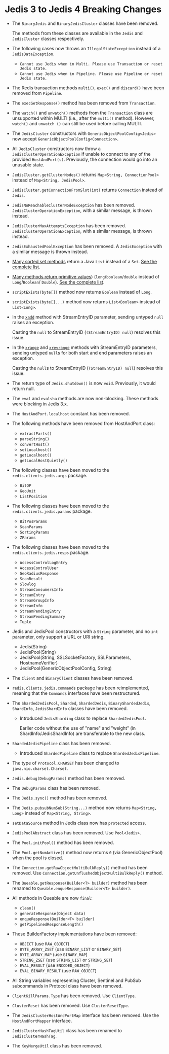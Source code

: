 # Jedis 3 to Jedis 4 Breaking Changes

- The `BinaryJedis` and `BinaryJedisCluster` classes have been removed.

  The methods from these classes are available in the `Jedis` and `JedisCluster` classes
  respectively.

- The following cases now throws an `IllegalStateException` instead of a
`JedisDataException`.
  - `Cannot use Jedis when in Multi. Please use Transaction or reset Jedis state.`
  - `Cannot use Jedis when in Pipeline. Please use Pipeline or reset Jedis state.`

- The Redis transaction methods `multi()`, `exec()` and `discard()` have
  been removed from `Pipeline`.

- The `execGetResponse()` method has been removed from `Transaction`.

- The `watch()` and `unwatch()` methods from the `Transaction` class are unsupported
within MULTI (i.e., after the `multi()` method). However, `watch()` and `unwatch
()` can still be used before calling MULTI.

- The `JedisCluster` constructors with `GenericObjectPoolConfig<Jedis>` now accept
  `GenericObjectPoolConfig<Connection>`.

- All `JedisCluster` constructors now throw a `JedisClusterOperationException` if
unable to connect to any of the provided `HostAndPort(s)`. Previously, the
connection would go into an unusable state.

- `JedisCluster.getClusterNodes()` returns `Map<String, ConnectionPool>` instead of
  `Map<String, JedisPool>`.

- `JedisCluster.getConnectionFromSlot(int)` returns `Connection` instead of `Jedis`.

- `JedisNoReachableClusterNodeException` has been removed.
`JedisClusterOperationException`, with a similar message, is thrown instead.

- `JedisClusterMaxAttemptsException` has been removed.
`JedisClusterOperationException`, with a similar message, is thrown instead.

- `JedisExhaustedPoolException` has been removed. A `JedisException` with a similar message is thrown
  instead.

- [Many sorted set methods](3to4-zset-list.md) return a Java `List` instead of a
`Set`. [See the complete list](3to4-zset-list.md).

- [Many methods return primitive values](3to4-primitives.md)) (`long`/`boolean`/`double` instead of
`Long`/`Boolean`/
  `Double`). [See the complete list](3to4-primitives.md).

- `scriptExists(byte[])` method now returns `Boolean` instead of `Long`.

- `scriptExists(byte[]...)` method now returns `List<Boolean>` instead of `List<Long>`.

- In the [`xadd`](https://redis.io/commands/XADD) method with StreamEntryID
parameter, sending untyped `null` raises an exception.

  Casting the `null` to StreamEntryID (`(StreamEntryID) null`) resolves this issue.

- In the [`xrange`](https://redis.io/commands/XRANGE) and
  [`xrevrange`](https://redis.io/commands/xrevrange) methods with StreamEntryID parameters, sending
  untyped `null`s for both start and end parameters raises an exception.

  Casting the `null`s to StreamEntryID (`(StreamEntryID) null`) resolves this issue.

- The return type of `Jedis.shutdown()` is now `void`. Previously, it would return null.

- The `eval` and `evalsha` methods are now non-blocking. These methods were
blocking in Jedis 3.x.

- The `HostAndPort.localhost` constant has been removed.

- The following methods have been removed from HostAndPort class:
  - `extractParts()`
  - `parseString()`
  - `convertHost()`
  - `setLocalhost()`
  - `getLocalhost()`
  - `getLocalHostQuietly()`

- The following classes have been moved to the `redis.clients.jedis.args` package.
  - `BitOP`
  - `GeoUnit`
  - `ListPosition`

- The following classes have been moved to the `redis.clients.jedis.params` package.
  - `BitPosParams`
  - `ScanParams`
  - `SortingParams`
  - `ZParams`

- The following classes have been moved to the `redis.clients.jedis.resps` package.
  - `AccessControlLogEntry`
  - `AccessControlUser`
  - `GeoRadiusResponse`
  - `ScanResult`
  - `Slowlog`
  - `StreamConsumersInfo`
  - `StreamEntry`
  - `StreamGroupInfo`
  - `StreamInfo`
  - `StreamPendingEntry`
  - `StreamPendingSummary`
  - `Tuple`

- Jedis and JedisPool constructors with a `String` parameter, and no `int`
parameter, only support a URL or URI string.
  - Jedis(String)
  - JedisPool(String)
  - JedisPool(String, SSLSocketFactory, SSLParameters, HostnameVerifier)
  - JedisPool(GenericObjectPoolConfig<Jedis>, String)

- The `Client` and `BinaryClient` classes have been removed.

- `redis.clients.jedis.commands` package has been reimplemented, meaning that the
`Commands` interfaces have been restructured.

- The `ShardedJedisPool`, `Sharded`, `ShardedJedis`, `BinaryShardedJedis`, `ShardInfo`,
`JedisShardInfo` classes have been removed.
  - Introduced `JedisSharding` class to replace `ShardedJedisPool`.

    Earlier code without the use of "name" and "weight" (in ShardInfo/JedisShardInfo) are
    transferable to the new class.

- `ShardedJedisPipeline` class has been removed.
  - Introduced `ShardedPipeline` class to replace `ShardedJedisPipeline`.

- The type of `Protocol.CHARSET` has been changed to `java.nio.charset.Charset`.

- `Jedis.debug(DebugParams)` method has been removed.

- The `DebugParams` class has been removed.

- The `Jedis.sync()` method has been removed.

- The `Jedis.pubsubNumSub(String...)` method now returns `Map<String, Long>`
instead of `Map<String, String>`.

- `setDataSource` method in Jedis class now has `protected` access.

- `JedisPoolAbstract` class has been removed. Use `Pool<Jedis>`.

- The `Pool.initPool()` method has been removed.

- The `Pool.getNumActive()` method now returns `0` (via GenericObjectPool) when the
pool is closed.

- The `Connection.getRawObjectMultiBulkReply()` method has been removed. Use
  `Connection.getUnflushedObjectMultiBulkReply()` method.

- The `Queable.getResponse(Builder<T> builder)` method has been renamed to
  `Queable.enqueResponse(Builder<T> builder)`.

- All methods in Queable are now `final`:
  - `clean()`
  - `generateResponse(Object data)`
  - `enqueResponse(Builder<T> builder)`
  - `getPipelinedResponseLength()`

- These BuilderFactory implementations have been removed:
  - `OBJECT` (use `RAW_OBJECT`)
  - `BYTE_ARRAY_ZSET` (use `BINARY_LIST` or `BINARY_SET`)
  - `BYTE_ARRAY_MAP` (use `BINARY_MAP`)
  - `STRING_ZSET` (use `STRING_LIST` or `STRING_SET`)
  - `EVAL_RESULT` (use `ENCODED_OBJECT`)
  - `EVAL_BINARY_RESULT` (use `RAW_OBJECT`)

- All String variables representing Cluster, Sentinel and PubSub subcommands in Protocol class
  have been removed.

- `ClientKillParams.Type` has been removed. Use `ClientType`.

- `ClusterReset` has been removed. Use `ClusterResetType`.

- The `JedisClusterHostAndPortMap` interface has been removed. Use the
`HostAndPortMapper` interface.

- `JedisClusterHashTagUtil` class has been renamed to `JedisClusterHashTag`.

- The `KeyMergeUtil` class has been removed.
